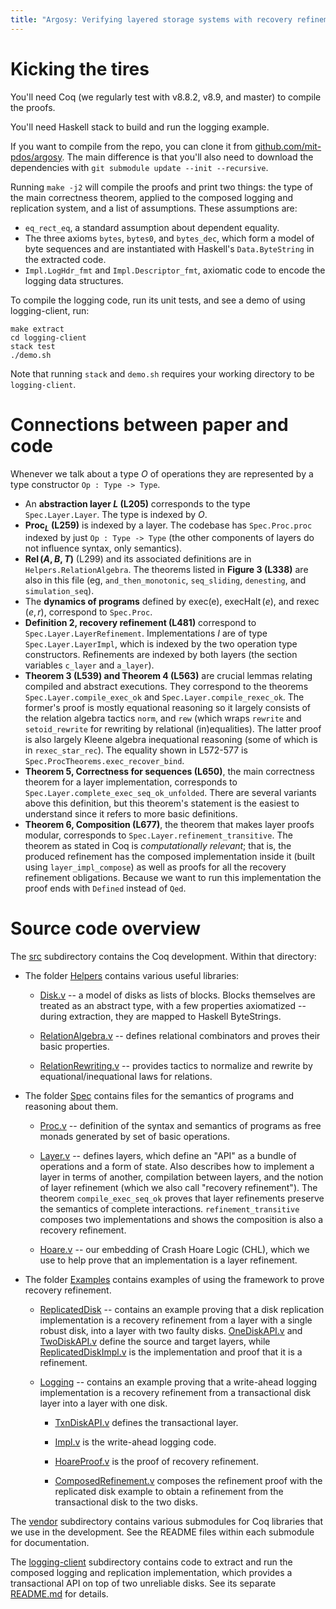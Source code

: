 ```yaml
---
title: "Argosy: Verifying layered storage systems with recovery refinement"
---
```


# Kicking the tires

You'll need Coq (we regularly test with v8.8.2, v8.9, and master) to compile the proofs.

You'll need Haskell stack to build and run the logging example.

If you want to compile from the repo, you can clone it from
[github.com/mit-pdos/argosy](https://github.com/mit-pdos/argosy). The main
difference is that you'll also need to download the dependencies with `git
submodule update --init --recursive`.

Running `make -j2` will compile the proofs and print two things: the type of the
main correctness theorem, applied to the composed logging and replication
system, and a list of assumptions. These assumptions are:

- `eq_rect_eq`, a standard assumption about dependent equality.
- The three axioms `bytes`, `bytes0`, and `bytes_dec`, which form a model of
  byte sequences and are instantiated with Haskell's `Data.ByteString` in the
  extracted code.
- `Impl.LogHdr_fmt` and `Impl.Descriptor_fmt`, axiomatic code to encode the
  logging data structures.

To compile the logging code, run its unit tests, and see a demo of using
logging-client, run:

```
make extract
cd logging-client
stack test
./demo.sh
```

Note that running `stack` and `demo.sh` requires your working directory to be
`logging-client`.

# Connections between paper and code

Whenever we talk about a type $O$ of operations they are represented by a type
constructor `Op : Type -> Type`.

- An **abstraction layer $L$ (L205)** corresponds to the type `Spec.Layer.Layer`.
  The type is indexed by $O$.
- **$\operatorname{Proc}_L$ (L259)** is indexed by a layer. The codebase has `Spec.Proc.proc`
  indexed by just `Op : Type -> Type` (the other components of layers do not
  influence syntax, only semantics).
- **$\operatorname{Rel}(A, B, T)$** (L299) and its associated definitions are in
  `Helpers.RelationAlgebra`. The theorems listed in **Figure 3 (L338)** are also
  in this file (eg, `and_then_monotonic`, `seq_sliding`, `denesting`, and
  `simulation_seq`).
- The **dynamics of programs** defined by $\operatorname{exec(e)}$,
  $\operatorname{execHalt}(e)$, and $\operatorname{rexec}(e, r)$, correspond to
  `Spec.Proc`.
- **Definition 2, recovery refinement (L481)** correspond to
  `Spec.Layer.LayerRefinement`. Implementations $I$ are of type
  `Spec.Layer.LayerImpl`, which is indexed by the two operation type
  constructors. Refinements are indexed by both layers (the section variables
  `c_layer` and `a_layer`).
- **Theorem 3 (L539) and Theorem 4 (L563)** are crucial lemmas relating compiled
  and abstract executions. They correspond to the theorems
  `Spec.Layer.compile_exec_ok` and `Spec.Layer.compile_rexec_ok`. The former's
  proof is mostly equational reasoning so it largely consists of the relation
  algebra tactics `norm`, and `rew` (which wraps `rewrite` and `setoid_rewrite`
  for rewriting by relational (in)equalities). The latter proof is also largely
  Kleene algebra inequational reasoning (some of which is in `rexec_star_rec`).
  The equality shown in L572-577 is `Spec.ProcTheorems.exec_recover_bind`.
- **Theorem 5, Correctness for sequences (L650)**, the main correctness theorem
  for a layer implementation, corresponds to
  `Spec.Layer.complete_exec_seq_ok_unfolded`. There are several variants above
  this definition, but this theorem's statement is the easiest to understand
  since it refers to more basic definitions.
- **Theorem 6, Composition (L677)**, the theorem that makes layer proofs
  modular, corresponds to `Spec.Layer.refinement_transitive`. The theorem as
  stated in Coq is _computationally relevant_; that is, the produced refinement
  has the composed implementation inside it (built using `layer_impl_compose`)
  as well as proofs for all the recovery refinement obligations. Because we want
  to run this implementation the proof ends with `Defined` instead of `Qed`.

# Source code overview

The [src](src/) subdirectory contains the Coq development. Within that directory:

* The folder [Helpers](src/Helpers) contains various useful libraries:

    * [Disk.v](src/Helpers/Disk.v) -- a model of disks as lists of blocks.
      Blocks themselves are treated as an abstract type, with a few properties
      axiomatized -- during extraction, they are mapped to Haskell ByteStrings.

    * [RelationAlgebra.v](src/Helpers/RelationAlgebra.v) -- defines relational
      combinators and proves their basic properties.

    * [RelationRewriting.v](src/Helpers/RelationRewriting.v) -- provides tactics
      to normalize and rewrite by equational/inequational laws for relations.

* The folder [Spec](src/Spec) contains files for the semantics of programs and
  reasoning about them.

    * [Proc.v](src/Spec/Proc.v) -- definition of the syntax and semantics of
      programs as free monads generated by set of basic operations.

    * [Layer.v](src/Spec/Layer.v) -- defines layers, which define an "API" as a
      bundle of operations and a form of state. Also describes how to implement a
      layer in terms of another, compilation between layers, and the notion of
      layer refinement (which we also call "recovery refinement"). The theorem
      `compile_exec_seq_ok` proves that layer refinements preserve the semantics
      of complete interactions. `refinement_transitive` composes two
      implementations and shows the composition is also a recovery refinement.

    * [Hoare.v](src/Spec/Hoare.v) -- our embedding of Crash Hoare Logic (CHL),
      which we use to help prove that an implementation is a layer refinement.

* The folder [Examples](src/Examples) contains examples of using the framework to prove
  recovery refinement.

    * [ReplicatedDisk](src/Examples/ReplicatedDisk) -- contains an example
      proving that a disk replication implementation is a recovery refinement
      from a layer with a single robust disk, into a layer with two faulty
      disks. [OneDiskAPI.v](src/Examples/ReplicatedDisk/OneDiskAPI.v) and
      [TwoDiskAPI.v](src/Examples/ReplicatedDisk/TwoDiskAPI.v) define the source
      and target layers, while
      [ReplicatedDiskImpl.v](src/Examples/ReplicatedDisk/ReplicatedDiskImpl.v)
      is the implementation and proof that it is a refinement.

    * [Logging](src/Examples/Logging) -- contains an example proving that a
      write-ahead logging implementation is a recovery refinement from a
      transactional disk layer into a layer with one disk.

        * [TxnDiskAPI.v](src/Examples/Logging/TxnDiskAPI.v) defines the
          transactional layer.

        * [Impl.v](src/Examples/Logging/Impl.v) is the
          write-ahead logging code.

        * [HoareProof.v](src/Examples/Logging/Impl.v) is
          the proof of recovery refinement.

        * [ComposedRefinement.v](src/Examples/Logging/ComposedRefinement.v)
          composes the refinement proof with the replicated disk example to
          obtain a refinement from the transactional disk to the two disks.

The [vendor](vendor/) subdirectory contains various submodules for Coq libraries
that we use in the development. See the README files within each submodule for
documentation.

The [logging-client](logging-client/) subdirectory contains code to extract and
run the composed logging and replication implementation, which provides a
transactional API on top of two unreliable disks. See its separate
[README.md](logging-client/README.md) for details.
